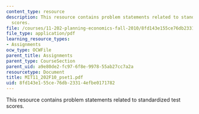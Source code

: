 ```yaml
---
content_type: resource
description: This resource contains problem statements related to standardized test
  scores.
file: /courses/11-202-planning-economics-fall-2010/8fd143e155ce76db23314efbe0171782_MIT11_202F10_pset1.pdf
file_type: application/pdf
learning_resource_types:
- Assignments
ocw_type: OCWFile
parent_title: Assignments
parent_type: CourseSection
parent_uid: a9e80de2-fc97-6f8e-9978-55ab27cc7a2a
resourcetype: Document
title: MIT11_202F10_pset1.pdf
uid: 8fd143e1-55ce-76db-2331-4efbe0171782
---
```

This resource contains problem statements related to standardized test scores.

